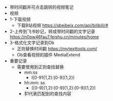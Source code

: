 - 带时间戳并可点击跳转的视频笔记
- 视频
- 1-下载视频
	- 下载B站视频 https://xbeibeix.com/api/bilibili/#
- 2-上传到飞书妙记，转成带时间戳的文字记录 https://n0pw46fau7.feishu.cn/minutes/home
- 3-格式化文字记录到Ob
	- 正则替换时间戳 https://mytexttools.com/
	- Ob查看视频的插件 MediaExtend
- 重要记录
	- 需要使用到正则查找替换
		- mm:ss
			- I[0-91{1,2}:[0-9]{1,2})
		- hh:mm: ss
			- ([0-9]{1,2}:[0-9]{1,2}:[0-9]{1,2})
		- $1代表匹配到的查找内容